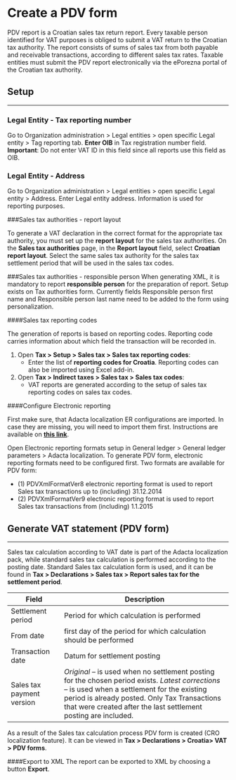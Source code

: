 # Create a PDV form 

PDV report is a Croatian sales tax return report. Every taxable person identified for VAT purposes is obliged to submit a VAT return to the Croatian tax authority. The report consists of sums of sales tax from both payable and receivable transactions, according to different sales tax rates. Taxable entities must submit the PDV report electronically via the ePorezna portal of the Croatian tax authority.

## **Setup**
----

### Legal Entity - Tax reporting number 
Go to Organization administration > Legal entities > open specific Legal entity > Tag reporting tab. 
**Enter OIB** in Tax registration number field. **Important**: Do not enter VAT ID in this field since all reports use this field as OIB.

### Legal Entity - Address
Go to Organization administration > Legal entities > open specific Legal entity > Address. Enter Legal entity address. Information is used for reporting purposes. 

###Sales tax authorities - report layout

To generate a VAT declaration in the correct format for the appropriate tax authority, you must set up the **report layout** for the sales tax authorities. On the **Sales tax authorities** page, in the **Report layout** field, select **Croatian report layout**. Select the same sales tax authority for the sales tax settlement period that will be used in the sales tax codes. 

###Sales tax authorities - responsible person
When generating XML, it is mandatory to report **responsible person** for the preparation of report. Setup exists on Tax authorities form. Currently fields Responsible person first name and Responsible person last name need to be added to the form using personalization. 

####Sales tax reporting codes

The generation of reports is based on reporting codes. Reporting code carries information about which field the transaction will be recorded in. 

1. Open **Tax > Setup > Sales tax > Sales tax reporting codes**:
   - Enter the list of **reporting codes for Croatia**. Reporting codes can also be imported using Excel add-in. 
2. Open **Tax > Indirect taxes > Sales tax > Sales tax codes**:
   - VAT reports are generated according to the setup of sales tax reporting codes on sales tax codes.  

####Configure Electronic reporting 

First make sure, that Adacta localization ER configurations are imported. In case they are missing, you will need to import them first. Instructions are available on [**this link**](/How-to/Import-Adacta-ER-configurations). 

Open Electronic reporting formats setup in General ledger > General ledger parameters > Adacta localization. To generate PDV form, electronic reporting formats need to be configured first. Two formats are available for PDV form: 
   - (1) PDVXmlFormatVer8 electronic reporting format is used to report Sales tax transactions up to (including) 31.12.2014 
   - (2) PDVXmlFormatVer9 electronic reporting format is used to report Sales tax transactions from (including) 1.1.2015 

## **Generate VAT statement (PDV form)** 
----

Sales tax calculation according to VAT date is part of the Adacta localization pack, while standard sales tax calculation is performed according to the posting date. Standard Sales tax calculation form is used, and it can be found in **Tax > Declarations > Sales tax > Report sales tax for the settlement period**.


| **Field**                 | **Description**                                                                                                                                                                                                     |
|---------------------------|---------------------------------------------------------------------------------------------------------------------------------------------------------------------------------------------------------------------|
| Settlement period         | Period for which calculation is performed                                                                                                                                                                           |
| From date                 | first day of the period for which calculation should be performed                                                                                                                                                   |
| Transaction date          | Datum for settlement posting                                                                                                                                                                                        |
| Sales tax payment version | _Original_ – is used when no settlement posting for the chosen period exists. _Latest corrections_ – is used when a settlement for the existing period is already posted. Only Tax Transactions that were created after the last settlement posting are included.  |


 
As a result of the Sales tax calculation process PDV form is created (CRO localization feature). It can be viewed in **Tax > Declarations > Croatia> VAT > PDV forms**. 

####Export to XML
The report can be exported to XML by choosing a button **Export**. 



 

 

 

 

